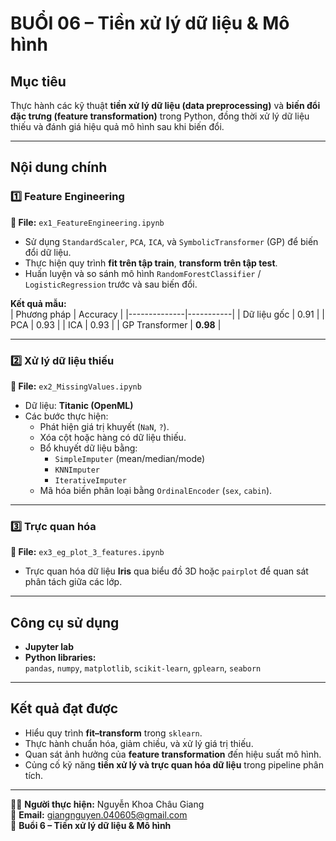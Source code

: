 # BUỔI 06 – Tiền xử lý dữ liệu & Mô hình  

## Mục tiêu  
Thực hành các kỹ thuật **tiền xử lý dữ liệu (data preprocessing)** và **biến đổi đặc trưng (feature transformation)** trong Python, đồng thời xử lý dữ liệu thiếu và đánh giá hiệu quả mô hình sau khi biến đổi.  

---

## Nội dung chính  
### 1️⃣ Feature Engineering 
**📄 File:** `ex1_FeatureEngineering.ipynb`  
- Sử dụng `StandardScaler`, `PCA`, `ICA`, và `SymbolicTransformer` (GP) để biến đổi dữ liệu.  
- Thực hiện quy trình **fit trên tập train**, **transform trên tập test**.  
- Huấn luyện và so sánh mô hình `RandomForestClassifier` / `LogisticRegression` trước và sau biến đổi.  

**Kết quả mẫu:**  
| Phương pháp | Accuracy |
|--------------|-----------|
| Dữ liệu gốc | 0.91 |
| PCA | 0.93 |
| ICA | 0.93 |
| GP Transformer | **0.98** |

---

### 2️⃣ Xử lý dữ liệu thiếu
**📄 File:** `ex2_MissingValues.ipynb`  
- Dữ liệu: **Titanic (OpenML)**  
- Các bước thực hiện:  
  - Phát hiện giá trị khuyết (`NaN`, `?`).  
  - Xóa cột hoặc hàng có dữ liệu thiếu.  
  - Bổ khuyết dữ liệu bằng:
    - `SimpleImputer` (mean/median/mode)  
    - `KNNImputer`  
    - `IterativeImputer`  
  - Mã hóa biến phân loại bằng `OrdinalEncoder` (`sex`, `cabin`).  

---

### 3️⃣ Trực quan hóa 
**📄 File:** `ex3_eg_plot_3_features.ipynb`  
- Trực quan hóa dữ liệu **Iris** qua biểu đồ 3D hoặc `pairplot` để quan sát phân tách giữa các lớp.  

---

## Công cụ sử dụng  
- **Jupyter lab**  
- **Python libraries:**  
  `pandas`, `numpy`, `matplotlib`, `scikit-learn`, `gplearn`, `seaborn`  

---

## Kết quả đạt được  
- Hiểu quy trình **fit–transform** trong `sklearn`.  
- Thực hành chuẩn hóa, giảm chiều, và xử lý giá trị thiếu.  
- Quan sát ảnh hưởng của **feature transformation** đến hiệu suất mô hình.  
- Củng cố kỹ năng **tiền xử lý và trực quan hóa dữ liệu** trong pipeline phân tích.
  
---

👩‍💻 **Người thực hiện:** Nguyễn Khoa Châu Giang  
📧 **Email:** giangnguyen.040605@gmail.com  
📅 **Buổi 6 – Tiền xử lý dữ liệu & Mô hình**
